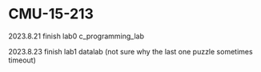 # CMU-15-213
2023.8.21 finish lab0 c_programming_lab

2023.8.23 finish lab1 datalab (not sure why the last one puzzle sometimes timeout)
